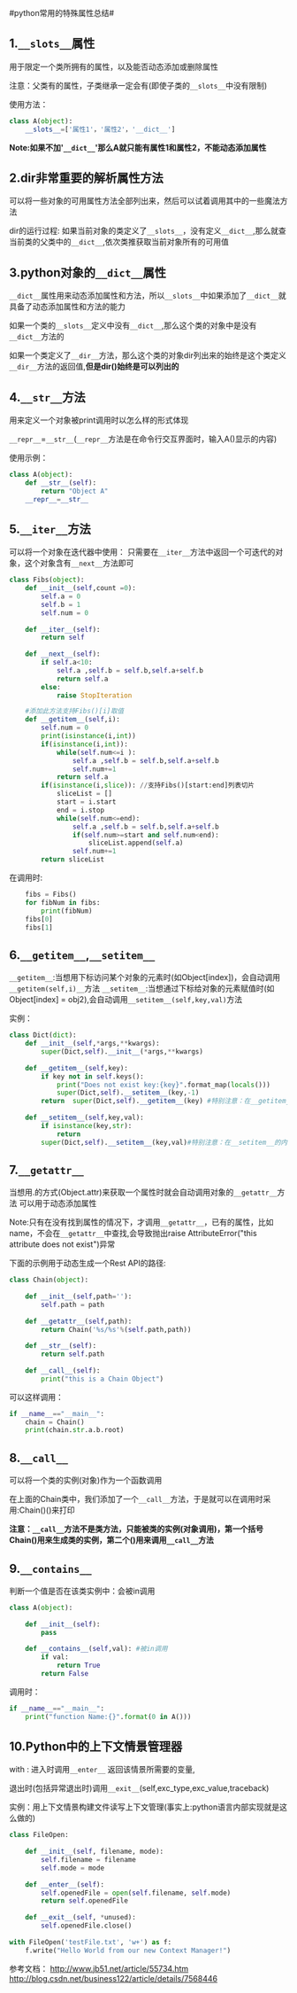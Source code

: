 #python常用的特殊属性总结#
## 1.`__slots__`属性 ##
用于限定一个类所拥有的属性，以及能否动态添加或删除属性

注意：父类有的属性，子类继承一定会有(即使子类的`__slots__`中没有限制)

使用方法：

```python
class A(object):
    __slots__=['属性1'，'属性2'，'__dict__']
```

**Note:如果不加'`__dict__`'那么A就只能有属性1和属性2，不能动态添加属性**

## 2.dir非常重要的解析属性方法 ##
可以将一些对象的可用属性方法全部列出来，然后可以试着调用其中的一些魔法方法

dir的运行过程:
如果当前对象的类定义了`__slots__`，没有定义`__dict__`,那么就查当前类的父类中的`__dict__`,依次类推获取当前对象所有的可用值

## 3.python对象的`__dict__`属性 ##
`__dict__`属性用来动态添加属性和方法，所以`__slots__`中如果添加了`__dict__`就具备了动态添加属性和方法的能力

如果一个类的`__slots__`定义中没有`__dict__`,那么这个类的对象中是没有`__dict__`方法的

如果一个类定义了`__dir__`方法，那么这个类的对象dir列出来的始终是这个类定义`__dir__`方法的返回值,**但是dir()始终是可以列出的**

## 4.`__str__`方法 ##
用来定义一个对象被print调用时以怎么样的形式体现

`__repr__`=`__str__`(`__repr__`方法是在命令行交互界面时，输入A()显示的内容)

使用示例：

```python
class A(object):
    def __str__(self):
        return "Object A"
    __repr__=__str__
```

## 5.`__iter__`方法 ##
可以将一个对象在迭代器中使用：
只需要在`__iter__`方法中返回一个可迭代的对象，这个对象含有`__next__`方法即可

```python
class Fibs(object):
    def __init__(self,count =0):
        self.a = 0
        self.b = 1
        self.num = 0
   
    def __iter__(self):
        return self
   
    def __next__(self):
        if self.a<10:
            self.a ,self.b = self.b,self.a+self.b
            return self.a
        else:
            raise StopIteration

    #添加此方法支持Fibs()[i]取值
    def __getitem__(self,i):
        self.num = 0
        print(isinstance(i,int))
        if(isinstance(i,int)):
            while(self.num<=i ):
                self.a ,self.b = self.b,self.a+self.b
                self.num+=1
            return self.a
        if(isinstance(i,slice)): //支持Fibs()[start:end]列表切片
            sliceList = []
            start = i.start
            end = i.stop
            while(self.num<=end):
                self.a ,self.b = self.b,self.a+self.b
                if(self.num>=start and self.num<end):
                    sliceList.append(self.a)
                self.num+=1
        return sliceList
```
在调用时:

```python
	fibs = Fibs()
	for fibNum in fibs:
	    print(fibNum)
	fibs[0]
	fibs[1]
```

## 6.`__getitem__`,`__setitem__` ##

`__getitem__`:当想用下标访问某个对象的元素时(如Object[index])，会自动调用`__getitem(self,i)__`方法
`__setitem__`:当想通过下标给对象的元素赋值时(如Object[index] = obj2),会自动调用`__setitem__(self,key,val)`方法 

实例：

```python
class Dict(dict):
    def __init__(self,*args,**kwargs):
        super(Dict,self).__init__(*args,**kwargs)
               
    def __getitem__(self,key):
        if key not in self.keys():
            print("Does not exist key:{key}".format_map(locals()))
            super(Dict,self).__setitem__(key,-1)
        return  super(Dict,self).__getitem__(key) #特别注意：在__getitem__的内部不能有Object[index]的形式存在，否则会递归调用__getitem__
   
    def __setitem__(self,key,val):
        if isinstance(key,str):
            return
        super(Dict,self).__setitem__(key,val)#特别注意：在__setitem__的内部不能有Object[key]=val的形式存在，否则会递归调用__setitem__
```

## 7.`__getattr__` ##

当想用.的方式(Object.attr)来获取一个属性时就会自动调用对象的`__getattr__`方法
可以用于动态添加属性



Note:只有在没有找到属性的情况下，才调用`__getattr__`，已有的属性，比如name，不会在`__getattr__`中查找,会导致抛出raise AttributeError("this attribute does not exist")异常

下面的示例用于动态生成一个Rest API的路径:

```python
class Chain(object):
   
    def __init__(self,path=''):
        self.path = path
       
    def __getattr__(self,path):
        return Chain('%s/%s'%(self.path,path))
   
    def __str__(self):
        return self.path
    
    def __call__(self):
        print("this is a Chain Object")
```
可以这样调用：

```python
if __name__=="__main__":
    chain = Chain()
    print(chain.str.a.b.root)
```

## 8.`__call__`  ##
可以将一个类的实例(对象)作为一个函数调用

在上面的Chain类中，我们添加了一个`__call__`方法，于是就可以在调用时采用:Chain()()来打印

**注意：`__call__`方法不是类方法，只能被类的实例(对象调用)，第一个括号Chain()用来生成类的实例，第二个()用来调用`__call__`方法**

## 9.`__contains__` ##
判断一个值是否在该类实例中：会被in调用

```python
class A(object):
   
    def __init__(self):
        pass
   
    def __contains__(self,val): #被in调用
        if val:
            return True
        return False
```
调用时：
	
```python
if __name__=="__main__":
    print("function Name:{}".format(0 in A()))
```

## 10.Python中的上下文情景管理器 ##

with : 进入时调用`__enter__` 返回该情景所需要的变量, 

退出时(包括异常退出时)调用`__exit__`(self,exc_type,exc_value,traceback)

实例：用上下文情景构建文件读写上下文管理(事实上:python语言内部实现就是这么做的)

```python
class FileOpen:
 
    def __init__(self, filename, mode):
        self.filename = filename
        self.mode = mode
 
    def __enter__(self):
        self.openedFile = open(self.filename, self.mode)
        return self.openedFile
 
    def __exit__(self, *unused):
        self.openedFile.close()
 
with FileOpen('testFile.txt', 'w+') as f:
    f.write("Hello World from our new Context Manager!")
```

参考文档：
http://www.jb51.net/article/55734.htm
http://blog.csdn.net/business122/article/details/7568446
